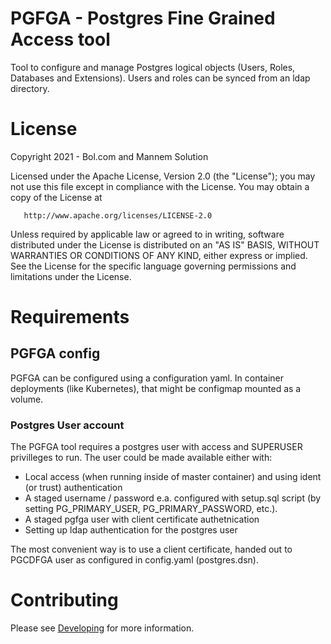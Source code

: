 # PGFGA - Postgres Fine Grained Access tool

Tool to configure and manage Postgres logical objects (Users, Roles, Databases and Extensions).
Users and roles can be synced from an ldap directory.

# License

   Copyright 2021 - Bol.com and Mannem Solution

   Licensed under the Apache License, Version 2.0 (the "License");
   you may not use this file except in compliance with the License.
   You may obtain a copy of the License at

       http://www.apache.org/licenses/LICENSE-2.0

   Unless required by applicable law or agreed to in writing, software
   distributed under the License is distributed on an "AS IS" BASIS,
   WITHOUT WARRANTIES OR CONDITIONS OF ANY KIND, either express or implied.
   See the License for the specific language governing permissions and
   limitations under the License.

# Requirements

## PGFGA config

PGFGA can be configured using a configuration yaml.
In container deployments (like Kubernetes), that might be configmap mounted as a volume.

### Postgres User account

The PGFGA tool requires a postgres user with access and SUPERUSER privilleges to run.
The user could be made available either with:
- Local access (when running inside of master container) and using ident (or trust) authentication
- A staged username / password e.a. configured with setup.sql script (by setting PG_PRIMARY_USER, PG_PRIMARY_PASSWORD, etc.).
- A staged pgfga user with client certificate authetnication
- Setting up ldap authentication for the postgres user

The most convenient way is to use a client certificate, handed out to PGCDFGA user as configured in config.yaml (postgres.dsn).

# Contributing
Please see [Developing](DEVELOP.md) for more information.
